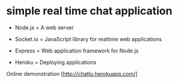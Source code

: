 # simple real time chat application

* Node.js = A web server

* Socket.io = JavaScript library for realtime web applications

* Express = Web application framework for Node.js

* Heroku = Deploying applications

Online demonstration
[http://chatlu.herokuapp.com/]
